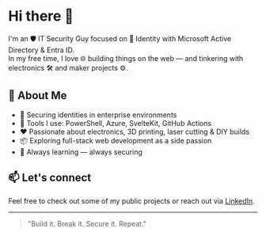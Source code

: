 # Hi there 👋

I'm an 🛡️ IT Security Guy focused on 🔐 Identity with Microsoft Active Directory & Entra ID.  
In my free time, I love 🌐 building things on the web — and tinkering with electronics 🛠️ and maker projects ⚙️.

## 🚀 About Me

- 💼 Securing identities in enterprise environments  
- 🧰 Tools I use: PowerShell, Azure, SvelteKit, GitHub Actions  
- ❤️ Passionate about electronics, 3D printing, laser cutting & DIY builds  
- 📦 Exploring full-stack web development as a side passion  
- 🧠 Always learning — always securing

## 📫 Let's connect

Feel free to check out some of my public projects or reach out via [LinkedIn]([[https://www.linkedin.com/]https://www.linkedin.com/in/cabrauck/]).

---

> "Build it. Break it. Secure it. Repeat."
